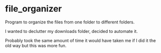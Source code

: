 # file_organizer
Program to organize the files from one folder to different folders.

I wanted to declutter my downloads folder, decided to automate it.

Probably took the same amount of time it would have taken me if I did it the old way but this was more fun.
